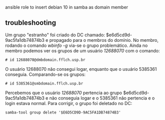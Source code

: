 ansible role to insert debian 10 in samba as domain member

## troubleshooting

Um grupo "estranho" foi criado do DC chamado: $e6d5cd9d-9ac5fa1db74874b3 e propagado para o membros do domínio. No membro, rodando o comando *wbinfo -g* via-se o grupo problemático. Ainda no membro podemos ver os grupos de um usuário *12688070* com o comando:

    # id 12688070@dmbdomain.fflch.usp.br

O usuário 12688070 não consegui logar, enquanto que o usuário 5385361 conseguia. Comparando-se os grupos:

    # id 5385361@smbdomain.fflch.usp.br
    
Percebemos que o usuário *12688070* pertencia ao grupo $e6d5cd9d-9ac5fa1db74874b3 e não conseguia logar e o 5385361 não pertencia e o login estava normal. Para corrigir, o grupo foi deletado no DC:

    samba-tool group delete '$E6D5CD9D-9AC5FA1DB74874B3'


